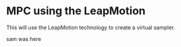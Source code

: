 MPC using the LeapMotion
========================================

This will use the LeapMotion technology to create a virtual sampler.

sam was here